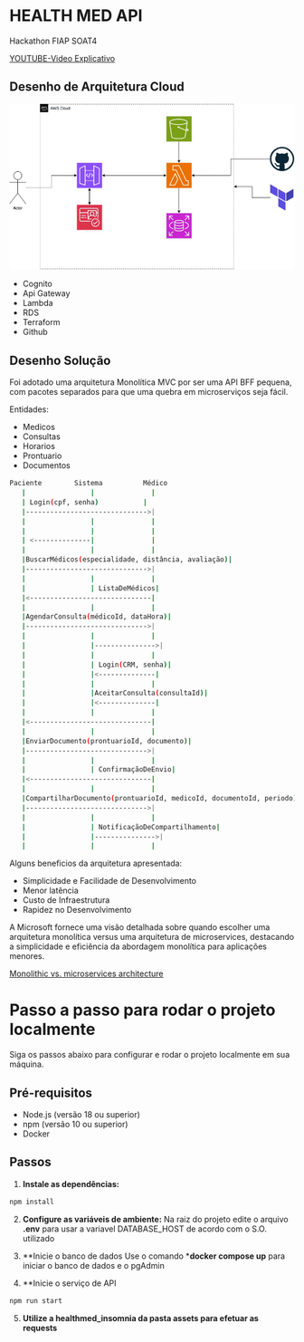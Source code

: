 # HEALTH MED API

Hackathon FIAP SOAT4

[YOUTUBE-Video Explicativo](https://youtu.be/RvUqGe-pHng)

## Desenho de Arquitetura Cloud
![Diagrama de Arquitetura Cloud](./assets/cloud.jpg)

- Cognito
- Api Gateway
- Lambda
- RDS
- Terraform
- Github


## Desenho Solução
Foi adotado uma arquitetura Monolítica MVC por ser uma API BFF pequena, com pacotes separados para que uma quebra em microserviços seja fácil.

Entidades:
- Medicos
- Consultas
- Horarios
- Prontuario
- Documentos

``` sh
Paciente        Sistema          Médico
   |                |              |
   | Login(cpf, senha)           |
   |------------------------------>|
   |                |              |
   |                |              |
   | <--------------|              |
   |                |              |
   |BuscarMédicos(especialidade, distância, avaliação)|
   |------------------------------>|
   |                |              |
   |                | ListaDeMédicos|
   |<------------------------------|
   |                |              |
   |AgendarConsulta(médicoId, dataHora)|
   |------------------------------>|
   |                |              |
   |                |--------------->|
   |                |              |
   |                | Login(CRM, senha)|
   |                |<--------------|
   |                |              |
   |                |AceitarConsulta(consultaId)|
   |                |<--------------|
   |                |              |
   |<------------------------------|
   |                |              |
   |EnviarDocumento(prontuarioId, documento)|
   |------------------------------>|
   |                |              |
   |                | ConfirmaçãoDeEnvio|
   |<------------------------------|
   |                |              |
   |CompartilharDocumento(prontuarioId, medicoId, documentoId, periodo)|
   |------------------------------>|
   |                |              |
   |                | NotificaçãoDeCompartilhamento|
   |                |--------------->|
   |                |              |

```


Alguns beneficios da arquitetura apresentada:
- Simplicidade e Facilidade de Desenvolvimento
- Menor latência
- Custo de Infraestrutura
- Rapidez no Desenvolvimento

A Microsoft fornece uma visão detalhada sobre quando escolher uma arquitetura monolítica versus uma arquitetura de microservices, destacando a simplicidade e eficiência da abordagem monolítica para aplicações menores.

[Monolithic vs. microservices architecture](https://docs.microsoft.com/en-us/azure/architecture/guide/architecture-styles/microservices)

# Passo a passo para rodar o projeto localmente

Siga os passos abaixo para configurar e rodar o projeto localmente em sua máquina.

## Pré-requisitos

- Node.js (versão 18 ou superior)
- npm (versão 10 ou superior)
- Docker

## Passos
1. **Instale as dependências:**
```sh
npm install
```

2. **Configure as variáveis de ambiente:**
Na raiz do projeto edite o arquivo **.env** para usar a variavel DATABASE_HOST de acordo com o S.O. utilizado

3. **Inicie o banco de dados
Use o comando ***docker compose up** para iniciar o banco de dados e o pgAdmin

4. **Inicie o serviço de API
```sh
npm run start
```

5. **Utilize a healthmed_insomnia da pasta **assets** para efetuar as requests**
